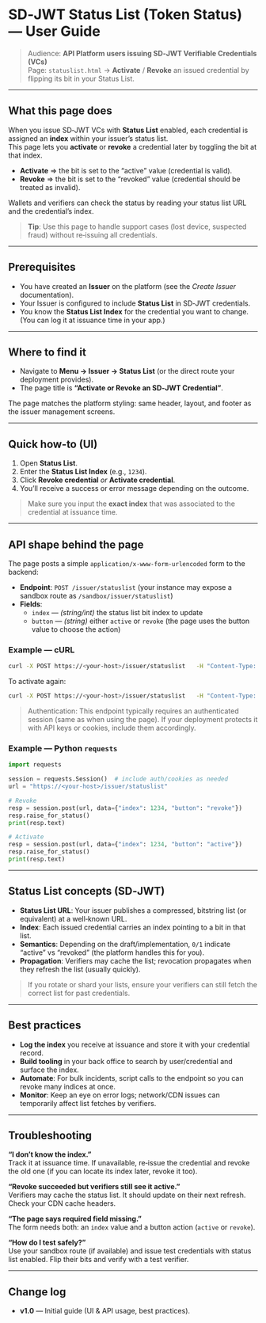 # SD‑JWT Status List (Token Status) — User Guide

> Audience: **API Platform users issuing SD‑JWT Verifiable Credentials (VCs)**  
> Page: `statuslist.html` → **Activate** / **Revoke** an issued credential by flipping its bit in your Status List.

---

## What this page does

When you issue SD‑JWT VCs with **Status List** enabled, each credential is assigned an **index** within your issuer’s status list.  
This page lets you **activate** or **revoke** a credential later by toggling the bit at that index.

- **Activate** ⇒ the bit is set to the “active” value (credential is valid).  
- **Revoke** ⇒ the bit is set to the “revoked” value (credential should be treated as invalid).

Wallets and verifiers can check the status by reading your status list URL and the credential’s index.

> **Tip**: Use this page to handle support cases (lost device, suspected fraud) without re‑issuing all credentials.

---

## Prerequisites

- You have created an **Issuer** on the platform (see the *Create Issuer* documentation).  
- Your Issuer is configured to include **Status List** in SD‑JWT credentials.  
- You know the **Status List Index** for the credential you want to change. (You can log it at issuance time in your app.)

---

## Where to find it

- Navigate to **Menu → Issuer → Status List** (or the direct route your deployment provides).  
- The page title is **“Activate or Revoke an SD‑JWT Credential”**.

The page matches the platform styling: same header, layout, and footer as the issuer management screens.

---

## Quick how‑to (UI)

1. Open **Status List**.  
2. Enter the **Status List Index** (e.g., `1234`).  
3. Click **Revoke credential** *or* **Activate credential**.  
4. You’ll receive a success or error message depending on the outcome.

> Make sure you input the **exact index** that was associated to the credential at issuance time.

---

## API shape behind the page

The page posts a simple `application/x-www-form-urlencoded` form to the backend:

- **Endpoint**: `POST /issuer/statuslist` (your instance may expose a sandbox route as `/sandbox/issuer/statuslist`)  
- **Fields**:
  - `index` — *(string/int)* the status list bit index to update
  - `button` — *(string)* either `active` or `revoke` (the page uses the button value to choose the action)

### Example — cURL

```bash
curl -X POST https://<your-host>/issuer/statuslist   -H "Content-Type: application/x-www-form-urlencoded"   --data "index=1234&button=revoke"
```

To activate again:

```bash
curl -X POST https://<your-host>/issuer/statuslist   -H "Content-Type: application/x-www-form-urlencoded"   --data "index=1234&button=active"
```

> Authentication: This endpoint typically requires an authenticated session (same as when using the page). If your deployment protects it with API keys or cookies, include them accordingly.

### Example — Python `requests`

```python
import requests

session = requests.Session()  # include auth/cookies as needed
url = "https://<your-host>/issuer/statuslist"

# Revoke
resp = session.post(url, data={"index": 1234, "button": "revoke"})
resp.raise_for_status()
print(resp.text)

# Activate
resp = session.post(url, data={"index": 1234, "button": "active"})
resp.raise_for_status()
print(resp.text)
```

---

## Status List concepts (SD‑JWT)

- **Status List URL**: Your issuer publishes a compressed, bitstring list (or equivalent) at a well‑known URL.  
- **Index**: Each issued credential carries an index pointing to a bit in that list.  
- **Semantics**: Depending on the draft/implementation, `0/1` indicate “active” vs “revoked” (the platform handles this for you).  
- **Propagation**: Verifiers may cache the list; revocation propagates when they refresh the list (usually quickly).

> If you rotate or shard your lists, ensure your verifiers can still fetch the correct list for past credentials.

---

## Best practices

- **Log the index** you receive at issuance and store it with your credential record.  
- **Build tooling** in your back office to search by user/credential and surface the index.  
- **Automate**: For bulk incidents, script calls to the endpoint so you can revoke many indices at once.  
- **Monitor**: Keep an eye on error logs; network/CDN issues can temporarily affect list fetches by verifiers.

---

## Troubleshooting

**“I don’t know the index.”**  
Track it at issuance time. If unavailable, re‑issue the credential and revoke the old one (if you can locate its index later, revoke it too).

**“Revoke succeeded but verifiers still see it active.”**  
Verifiers may cache the status list. It should update on their next refresh. Check your CDN cache headers.

**“The page says required field missing.”**  
The form needs both: an `index` value and a button action (`active` or `revoke`).

**“How do I test safely?”**  
Use your sandbox route (if available) and issue test credentials with status list enabled. Flip their bits and verify with a test verifier.

---

## Change log

- **v1.0** — Initial guide (UI & API usage, best practices).
